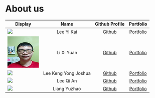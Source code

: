 # About us

Display | Name | Github Profile | Portfolio 
--------|:----:|:--------------:|:---------:
![](https://via.placeholder.com/100.png?text=Photo) | Lee Yi Kai | [Github](https://github.com/leeyikai) | [Portfolio](team/leeyikai.md)
![](images/xiyuan_profile.jpg) | Li Xi Yuan | [Github](https://github.com/lixiyuan416) | [Portfolio](team/lixiyuan416.md)
![](https://via.placeholder.com/100.png?text=Photo) | Lee Keng Yong Joshua | [Github](https://github.com/joshualeeky) | [Portfolio](team/joshualeeky.md)
![](https://via.placeholder.com/100.png?text=Photo) | Lee Qi An | [Github](https://github.com/itsleeqian) | [Portfolio](team/itsleeqian.md)
![](https://via.placeholder.com/100.png?text=Photo) | Liang Yuzhao | [Github](https://github.com/yeezao) | [Portfolio](team/yeezao.md)
